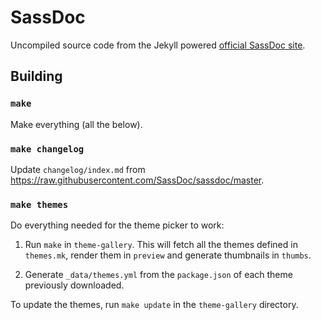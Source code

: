 # SassDoc

Uncompiled source code from the Jekyll powered [official SassDoc site](http://sassdoc.com).

## Building

### `make`

Make everything (all the below).

### `make changelog`

Update `changelog/index.md` from
<https://raw.githubusercontent.com/SassDoc/sassdoc/master>.

### `make themes`

Do everything needed for the theme picker to work:

1. Run `make` in `theme-gallery`. This will fetch all the themes defined
   in `themes.mk`, render them in `preview` and generate thumbnails in
   `thumbs`.

2. Generate `_data/themes.yml` from the `package.json` of each theme
   previously downloaded.

To update the themes, run `make update` in the `theme-gallery`
directory.
